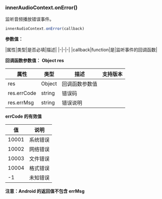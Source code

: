 ### innerAudioContext.onError()

监听音频播放错误事件。

```js
innerAudioContext.onError(callback)
```

**参数值：**

|属性|类型|是否必填|描述|
|-|-|-|
|callback|function|是|监听事件的回调函数|

**回调函数参数值：**
**Object res**

|属性|类型|描述|支持版本|
|-|-|-|-|
|res| Object |回调函数参数值||
|res.errCode|string|错误码||
|res.errMsg|string|错误说明| |

**errCode 的有效值**

|值|说明|
|-|-|
|10001|系统错误|
|10002|网络错误|
|10003|文件错误|
|10004|格式错误|
|-1|未知错误|

**注意：Android 的返回值不包含 errMsg**